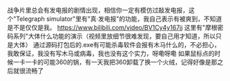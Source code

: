 战争片里总会有发电报的剧情出现，相信你一定有模仿过敲发电报，这个"Telegraph simulator"里有"真·发电报"的功能，我自己表示有被爽到，不知道是不是仅仅是我。
https://www.bilibili.com/video/BV1Cy4y167jj
这里有"摩根密码系列"大体什么功能的演示（视频里放细节很难发现，要自己用才知道，所以只是大体）
通过源码打包后的.exe有可能杀毒软件会报有木马什么的，不必担心，我敢保证，我没有写木马或病毒，我也没有这个实力，呀嘞呀嘞
如果鼠标点的时候一卡一卡的可能360的锅，有一天我把360卸载了换一个火绒，记得好像是那之后就很流畅了
